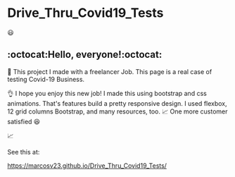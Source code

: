 # Drive_Thru_Covid19_Tests
:smiley:

## :octocat:Hello, everyone!:octocat:

:muscle:
This project I made with a freelancer Job. This page is
a real case of testing Covid-19 Business.

:ok_hand:
I hope you enjoy this new job!
I made this using bootstrap and  css animations. That's  features build a pretty responsive design.
I used flexbox, 12 grid columns Bootstrap, and many resources, too.
:chart_with_upwards_trend:
One more customer satisfied
:satisfied:

:chart_with_upwards_trend:

See this at:

https://marcosv23.github.io/Drive_Thru_Covid19_Tests/



